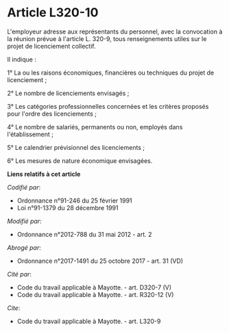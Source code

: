 # Article L320-10

L'employeur adresse aux représentants du personnel, avec la convocation à la réunion prévue à l'article L. 320-9, tous
renseignements utiles sur le projet de licenciement collectif. 

Il indique : 

1° La ou les raisons économiques, financières ou techniques du projet de licenciement ; 

2° Le nombre de licenciements envisagés ; 

3° Les catégories professionnelles concernées et les critères proposés pour l'ordre des licenciements ; 

4° Le nombre de salariés, permanents ou non, employés dans l'établissement ; 

5° Le calendrier prévisionnel des licenciements ; 

6° Les mesures de nature économique envisagées.

**Liens relatifs à cet article**

_Codifié par_:

  - Ordonnance n°91-246 du 25 février 1991
  - Loi n°91-1379 du 28 décembre 1991

_Modifié par_:

  - Ordonnance n°2012-788 du 31 mai 2012 - art. 2

_Abrogé par_:

  - Ordonnance n°2017-1491 du 25 octobre 2017 - art. 31 (VD)

_Cité par_:

  - Code du travail applicable à Mayotte. - art. D320-7 (V)
  - Code du travail applicable à Mayotte. - art. R320-12 (V)

_Cite_:

  - Code du travail applicable à Mayotte. - art. L320-9
